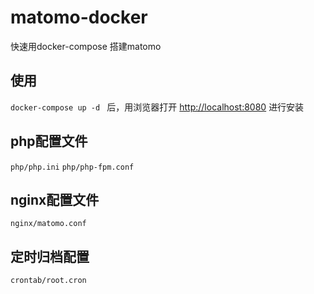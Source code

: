 # matomo-docker
快速用docker-compose 搭建matomo

## 使用
``docker-compose up -d ``
后，用浏览器打开 <a href="http://localhost:8080" target="_blank">http://localhost:8080</a>  进行安装
## php配置文件
``php/php.ini`` ``php/php-fpm.conf``   


## nginx配置文件
``nginx/matomo.conf``

## 定时归档配置
``crontab/root.cron``
